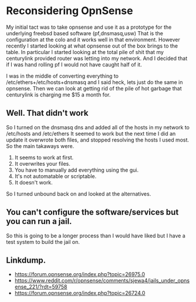 # Reconsidering OpnSense

My initial tact was to take opnsense and use it as a prototype for the underlying freebsd based software (pf,dnsmasq,usw)
That is the configuration at the colo and it works well in that environment. However recently I started looking at what opnsense out of the box brings to the table. In particular I started looking at the total pile of shit that my centurylink provided router was letting into my network. And I decided that if I was hand rolling pf I would not have caught half of it.

I was in the middle of converting everything to /etc/ethers+/etc/hosts+dnsmasq and I said heck, lets just do the same in opnsense. Then we can look at getting rid of the pile of hot garbage that centurylink is charging me $15 a month for. 

## Well. That didn't work

So I turned on the dnsmasq dns and added all of the hosts in my network to /etc/hosts and /etc/ethers It seemed to work but the next time I did an update it overwrote both files, and stopped resolving the hosts I used most. So the main takaways were. 

1. It seems to work at first.
2. It overwrites your files.
3. You have to manually add everything using the gui.
4. It's not automatable or scriptable.
5. It doesn't work.

So I turned unbound back on and looked at the alternatives.

## You can't configure the software/services but you can run a jail.

So this is going to be a longer process than I would have liked but I have a test system to build the jail on. 


## Linkdump.

- https://forum.opnsense.org/index.php?topic=26975.0
- https://www.reddit.com/r/opnsense/comments/sjewa4/jails_under_opnsense_221/?rdt=59758
- https://forum.opnsense.org/index.php?topic=26724.0